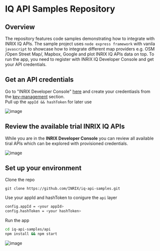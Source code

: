 # IQ API Samples Repository

## Overview

The repository features code samples demonstrating how to integrate with INRIX IQ APIs. The sample project uses ``` node express framework ``` with vanila ``` javascript ``` to showcase how to integrate different map providers e.g. OSM /Open Street Map/, Mapbox, Google and plot INRIX IQ APIs data on top. To run the app, you need to register with INRIX IQ Developer Console and get your API credentials.

## Get an API credentials

Go to "INRIX Developer Console" [here](https://iq.inrix.com/developer/) and create your credentiasls from the [key-management](https://iq.inrix.com/developer/key-management) section.  
Pull up the ``` appId && hashToken ``` for later use


![image](https://user-images.githubusercontent.com/1092422/124621192-be044e00-de82-11eb-9c69-25def6e7fc17.png)


## Review the available trial INRIX IQ APIs

While you are in the **INRIX Developer Console** you can review all available tiral APIs which can be explored with provisioned credentials.  


![image](https://user-images.githubusercontent.com/1092422/124621551-0c195180-de83-11eb-9923-9461ee0faed3.png)


## Set up your environment


Clone the repo

```
git clone https://github.com/INRIX/iq-api-samples.git   

```

Use your appId and hashToken to conigure the ``` api ``` layer

```sh
config.appId = <your appId>
config.hashToken = <your hashToken>

```
Run the app

```sh
cd iq-api-samples/api 
npm install && npm start 

```

![image](https://user-images.githubusercontent.com/1092422/124622097-7cc06e00-de83-11eb-9092-686b74253e3d.png)



